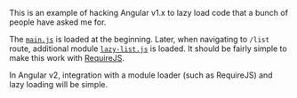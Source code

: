 This is an example of hacking Angular v1.x to lazy load code that a bunch of people have asked me for.

The [`main.js`](https://github.com/vojtajina/ng-1.x-async-hack/blob/master/js/main.js) is loaded at the beginning. Later, when navigating to `/list` route, additional module [`lazy-list.js`](https://github.com/vojtajina/ng-1.x-async-hack/blob/master/js/lazy-list.js) is loaded. It should be fairly simple to make this work with [RequireJS](http://requirejs.org).

In Angular v2, integration with a module loader (such as RequireJS) and lazy loading will be simple.
